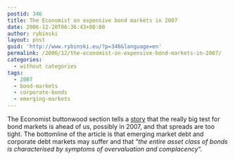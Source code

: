 ```yaml
---
postid: 346
title: The Economist on expensive bond markets in 2007
date: 2006-12-20T06:36:43+00:00
author: rybinski
layout: post
guid: 'http://www.rybinski.eu/?p=346&language=en'
permalink: /2006/12/the-economist-on-expensive-bond-markets-in-2007/
categories:
  - without categories
tags:
  - 2007
  - bond-markets
  - corporate-bonds
  - emerging-markets
---
```

The Economist buttonwood section tells a [story](http://www.economist.com/finance/displaystory.cfm?story_id=8459490) that the really big test for bond markets is ahead of us, possibly in 2007, and that spreads are too tight. The bottomline of the article is that emerging market debt and corporate debt markets may suffer and that “_the entire asset class of bonds is characterised by symptoms of overvaluation and complacency_“.
